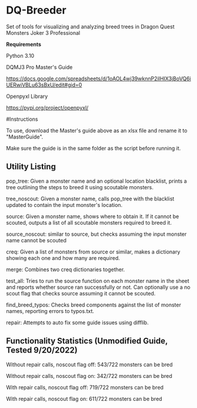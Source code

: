 # DQ-Breeder
Set of tools for visualizing and analyzing breed trees in Dragon Quest Monsters Joker 3 Professional

**Requirements**

Python 3.10

DQMJ3 Pro Master's Guide

https://docs.google.com/spreadsheets/d/1oAOL4wj39wknnP2iIHIX3jBoVQ6iUERwiVBLu63sBxU/edit#gid=0

Openpyxl Library

https://pypi.org/project/openpyxl/

#Instructions

To use, download the Master's guide above as an xlsx file and rename it to "MasterGuide".

Make sure the guide is in the same folder as the script before running it.

## Utility Listing

pop_tree: Given a monster name and an optional location blacklist, prints a tree outlining the steps to breed it using scoutable monsters.

tree_noscout: Given a monster name, calls pop_tree with the blacklist updated to contain the input monster's location.

source: Given a monster name, shows where to obtain it. If it cannot be scouted, outputs a list of all scoutable monsters required to breed it.

source_noscout: similar to source, but checks assuming the input monster name cannot be scouted

creq: Given a list of monsters from source or similar, makes a dictionary showing each one and how many are required.

merge: Combines two creq dictionaries together.

test_all: Tries to run the source function on each monster name in the sheet and reports whether source ran successfully or not. Can optionally use a no scout flag that checks source assuming it cannot be scouted.

find_breed_typos: Checks breed components against the list of monster names, reporting errors to typos.txt.

repair: Attempts to auto fix some guide issues using difflib.

## Functionality Statistics (Unmodified Guide, Tested 9/20/2022)

Without repair calls, noscout flag off: 543/722 monsters can be bred

Without repair calls, noscout flag on: 342/722 monsters can be bred

With repair calls, noscout flag off: 719/722 monsters can be bred

With repair calls, noscout flag on: 611/722 monsters can be bred
